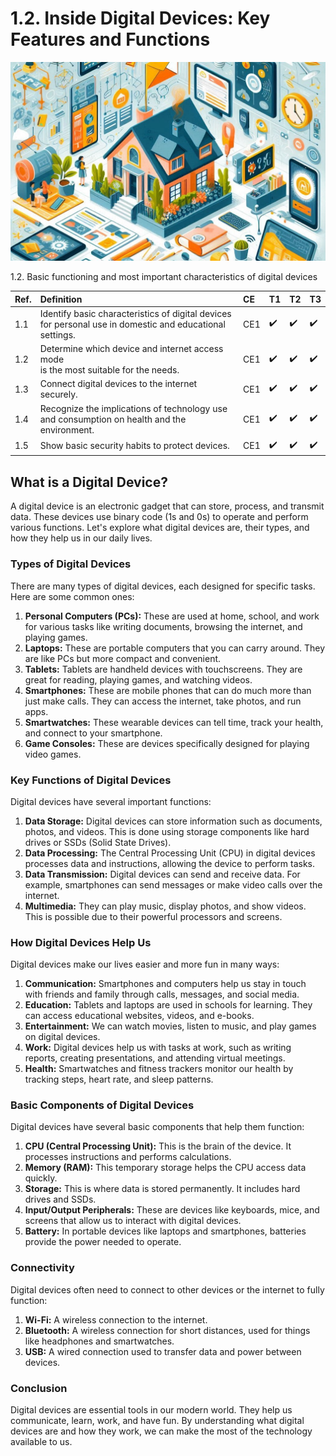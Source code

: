 # 1.2. Inside Digital Devices: Key Features and Functions

![Inside Digital Devices](images/s12_header.jpeg)

1.2. Basic functioning and most important characteristics of digital devices

| Ref. | Definition                           | CE | T1 | T2 | T3 |
| :--- | :----------------------------------- | :--- | :--- | :--- | :--- |
| <span id="1.1">1.1</span> | <span class="vb">Identify</span> basic characteristics of digital devices<br/> for personal use in domestic and educational settings. | CE1 | ✔️ | ✔️ | ✔️ |
| 1.2 | <span class="vb">Determine</span> which device and internet access mode<br/> is the most suitable for the needs. | CE1 | ✔️ | ✔️ | ✔️ |
| 1.3 | <span class="vb">Connect</span> digital devices to the internet securely. | CE1 | ✔️ | ✔️ | ✔️ |
| 1.4 | <span class="vb">Recognize</span> the implications of technology use<br/>and consumption on health and the environment. | CE1 | ✔️ | ✔️ | ✔️ |
| 1.5 | <span class="vb">Show</span> basic security habits to protect devices. | CE1 | ✔️ | ✔️ | ✔️ |


## What is a Digital Device?

A digital device is an electronic gadget that can store, process, and transmit data. These devices use binary code (1s and 0s) to operate and perform various functions. Let's explore what digital devices are, their types, and how they help us in our daily lives.

### Types of Digital Devices

There are many types of digital devices, each designed for specific tasks. Here are some common ones:

1. **Personal Computers (PCs):** These are used at home, school, and work for various tasks like writing documents, browsing the internet, and playing games.
2. **Laptops:** These are portable computers that you can carry around. They are like PCs but more compact and convenient.
3. **Tablets:** Tablets are handheld devices with touchscreens. They are great for reading, playing games, and watching videos.
4. **Smartphones:** These are mobile phones that can do much more than just make calls. They can access the internet, take photos, and run apps.
5. **Smartwatches:** These wearable devices can tell time, track your health, and connect to your smartphone.
6. **Game Consoles:** These are devices specifically designed for playing video games.

### Key Functions of Digital Devices

Digital devices have several important functions:

1. **Data Storage:** Digital devices can store information such as documents, photos, and videos. This is done using storage components like hard drives or SSDs (Solid State Drives).
2. **Data Processing:** The Central Processing Unit (CPU) in digital devices processes data and instructions, allowing the device to perform tasks.
3. **Data Transmission:** Digital devices can send and receive data. For example, smartphones can send messages or make video calls over the internet.
4. **Multimedia:** They can play music, display photos, and show videos. This is possible due to their powerful processors and screens.

### How Digital Devices Help Us

Digital devices make our lives easier and more fun in many ways:

1. **Communication:** Smartphones and computers help us stay in touch with friends and family through calls, messages, and social media.
2. **Education:** Tablets and laptops are used in schools for learning. They can access educational websites, videos, and e-books.
3. **Entertainment:** We can watch movies, listen to music, and play games on digital devices.
4. **Work:** Digital devices help us with tasks at work, such as writing reports, creating presentations, and attending virtual meetings.
5. **Health:** Smartwatches and fitness trackers monitor our health by tracking steps, heart rate, and sleep patterns.

### Basic Components of Digital Devices

Digital devices have several basic components that help them function:

1. **CPU (Central Processing Unit):** This is the brain of the device. It processes instructions and performs calculations.
2. **Memory (RAM):** This temporary storage helps the CPU access data quickly.
3. **Storage:** This is where data is stored permanently. It includes hard drives and SSDs.
4. **Input/Output Peripherals:** These are devices like keyboards, mice, and screens that allow us to interact with digital devices.
5. **Battery:** In portable devices like laptops and smartphones, batteries provide the power needed to operate.

### Connectivity

Digital devices often need to connect to other devices or the internet to fully function:

1. **Wi-Fi:** A wireless connection to the internet.
2. **Bluetooth:** A wireless connection for short distances, used for things like headphones and smartwatches.
3. **USB:** A wired connection used to transfer data and power between devices.

### Conclusion

Digital devices are essential tools in our modern world. They help us communicate, learn, work, and have fun. By understanding what digital devices are and how they work, we can make the most of the technology available to us.